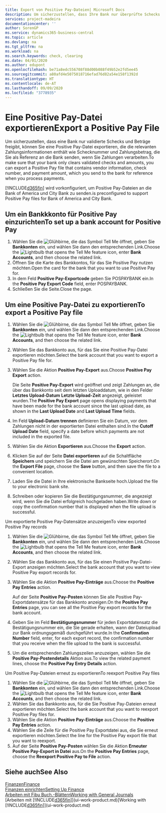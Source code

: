 ```yaml
---
title: Export von Positive Pay-Dateien| Microsoft Docs
description: Um sicherzustellen, dass Ihre Bank nur überprüfte Schecks und Beträge freigibt, können Sie ihr eine Positive Pay Datei senden, die die Daten für Kreditoren, Schecks und Zahlungsinformationen enthält.
services: project-madeira
documentationcenter: ''
author: SorenGP
ms.service: dynamics365-business-central
ms.topic: article
ms.devlang: na
ms.tgt_pltfrm: na
ms.workload: na
ms.search.keywords: check, clearing
ms.date: 04/01/2020
ms.author: edupont
ms.openlocfilehash: be71a8edc556708f88d00b088f49b52e2fd5ee45
ms.sourcegitcommit: a80afd4e5075018716efad76d82a54e158f1392d
ms.translationtype: HT
ms.contentlocale: de-AT
ms.lasthandoff: 09/09/2020
ms.locfileid: "3778935"
---
```

# <a name="export-a-positive-pay-file"></a><span data-ttu-id="0b9e0-103">Eine Positive Pay-Datei exportieren</span><span class="sxs-lookup"><span data-stu-id="0b9e0-103">Export a Positive Pay File</span></span>
<span data-ttu-id="0b9e0-104">Um sicherzustellen, dass eine Bank nur validierte Schecks und Beträge freigibt, können Sie eine Positive Pay-Datei exportieren, die die relevanten Zahlungsinformationen enthält wie Schecknummer und Zahlungsbetrag, die Sie als Referenz an die Bank senden, wenn Sie Zahlungen verarbeiten.</span><span class="sxs-lookup"><span data-stu-id="0b9e0-104">To make sure that your bank only clears validated checks and amounts, you can export a Positive Pay file that contains vendor information, check number, and payment amount, which you send to the bank for reference when you process payments.</span></span>

[!INCLUDE[d365fin](includes/d365fin_md.md)] <span data-ttu-id="0b9e0-105">wird vorkonfiguriert, um Positive Pay-Dateien an die Bank of America und City Bank zu senden.</span><span class="sxs-lookup"><span data-stu-id="0b9e0-105">is preconfigured to support Positive Pay files for Bank of America and City Bank.</span></span>

## <a name="to-set-up-a-bank-account-for-positive-pay"></a><span data-ttu-id="0b9e0-106">Um ein Bankkkonto für Positive Pay einzurichten</span><span class="sxs-lookup"><span data-stu-id="0b9e0-106">To set up a bank account for Positive Pay</span></span>
1. <span data-ttu-id="0b9e0-107">Wählen Sie die ![Glühbirne, die das Symbol Tell Me](media/ui-search/search_small.png "Tell Me-Funktion") öffnet, geben Sie **Bankkonten** ein, und wählen Sie dann den entsprechenden Link.</span><span class="sxs-lookup"><span data-stu-id="0b9e0-107">Choose the ![Lightbulb that opens the Tell Me feature](media/ui-search/search_small.png "Tell me what you want to do") icon, enter **Bank Accounts**, and then choose the related link.</span></span>
2. <span data-ttu-id="0b9e0-108">Öffnen Sie die Karte des Bankkontos, für das Sie Positive Pay nutzen möchten.</span><span class="sxs-lookup"><span data-stu-id="0b9e0-108">Open the card for the bank that you want to use Positive Pay for.</span></span>
3. <span data-ttu-id="0b9e0-109">In dem Feld **Positive Pay-Exportcode** geben Sie POSPAYBANK ein.</span><span class="sxs-lookup"><span data-stu-id="0b9e0-109">In the **Positive Pay Export Code** field, enter POSPAYBANK.</span></span>
4. <span data-ttu-id="0b9e0-110">Schließen Sie die Seite.</span><span class="sxs-lookup"><span data-stu-id="0b9e0-110">Close the page.</span></span>

## <a name="to-export-a-positive-pay-file"></a><span data-ttu-id="0b9e0-111">Um eine Positive Pay-Datei zu exportieren</span><span class="sxs-lookup"><span data-stu-id="0b9e0-111">To export a Positive Pay file</span></span>
1. <span data-ttu-id="0b9e0-112">Wählen Sie die ![Glühbirne, die das Symbol Tell Me](media/ui-search/search_small.png "Tell Me-Funktion") öffnet, geben Sie **Bankkonten** ein, und wählen Sie dann den entsprechenden Link.</span><span class="sxs-lookup"><span data-stu-id="0b9e0-112">Choose the ![Lightbulb that opens the Tell Me feature](media/ui-search/search_small.png "Tell me what you want to do") icon, enter **Bank Accounts**, and then choose the related link.</span></span>
2. <span data-ttu-id="0b9e0-113">Wählen Sie das Bankkonto aus, für das Sie eine Positive Pay-Datei exportieren möchten.</span><span class="sxs-lookup"><span data-stu-id="0b9e0-113">Select the bank account that you want to export a Positive Pay file for.</span></span>
3. <span data-ttu-id="0b9e0-114">Wählen Sie die Aktion **Positive Pay-Export** aus.</span><span class="sxs-lookup"><span data-stu-id="0b9e0-114">Choose **Positive Pay Export** action.</span></span>

    <span data-ttu-id="0b9e0-115">Die Seite **Positive Pay-Export** wird geöffnet und zeigt Zahlungen an, die über das Bankkonto seit dem letzten Uploaddatum, wie in den Felder **Letztes Upload-Datum** **Letzte Upload-Zeit** angezeigt, geleistet wurden.</span><span class="sxs-lookup"><span data-stu-id="0b9e0-115">The **Positive Pay Export** page opens displaying payments that have been made for the bank account since the last upload date, as shown in the **Last Upload Date** and **Last Upload Time** fields.</span></span>
4. <span data-ttu-id="0b9e0-116">Im Feld **Upload-Datum trennen** definieren Sie ein Datum, vor dem Zahlungen nicht in der exportierten Datei enthalten sind.</span><span class="sxs-lookup"><span data-stu-id="0b9e0-116">In the **Cutoff Upload Date** field, specify a date before which payments are not included in the exported file.</span></span>
5. <span data-ttu-id="0b9e0-117">Wählen Sie die Aktion **Exportieren** aus.</span><span class="sxs-lookup"><span data-stu-id="0b9e0-117">Choose the **Export** action.</span></span>
6. <span data-ttu-id="0b9e0-118">Klicken Sie auf der Seite **Datei exportieren** auf die Schaltfläche **Speichern** und speichern Sie die Datei am gewünschten Speicherort.</span><span class="sxs-lookup"><span data-stu-id="0b9e0-118">On the **Export File** page, choose the **Save** button, and then save the file to a convenient location.</span></span>
7. <span data-ttu-id="0b9e0-119">Laden Sie die Datei in Ihre elektronische Bankseite hoch.</span><span class="sxs-lookup"><span data-stu-id="0b9e0-119">Upload the file to your electronic bank site.</span></span>
8. <span data-ttu-id="0b9e0-120">Schreiben oder kopieren Sie die Bestätigungsnummer, die angezeigt wird, wenn Sie die Datei erfolgreich hochgeladen haben.</span><span class="sxs-lookup"><span data-stu-id="0b9e0-120">Write down or copy the confirmation number that is displayed when the file upload is successful.</span></span>

<span data-ttu-id="0b9e0-121">Um exportierte Positive Pay-Datensätze anzuzeigen</span><span class="sxs-lookup"><span data-stu-id="0b9e0-121">To view exported Positive Pay records</span></span>

1. <span data-ttu-id="0b9e0-122">Wählen Sie die ![Glühbirne, die das Symbol Tell Me](media/ui-search/search_small.png "Tell Me-Funktion") öffnet, geben Sie **Bankkonten** ein, und wählen Sie dann den entsprechenden Link.</span><span class="sxs-lookup"><span data-stu-id="0b9e0-122">Choose the ![Lightbulb that opens the Tell Me feature](media/ui-search/search_small.png "Tell me what you want to do") icon, enter **Bank Accounts**, and then choose the related link.</span></span>
2. <span data-ttu-id="0b9e0-123">Wählen Sie das Bankkonto aus, für das Sie einen Positive Pay-Datei-Export anzeigen möchten.</span><span class="sxs-lookup"><span data-stu-id="0b9e0-123">Select the bank account that you want to view Positive Pay export records for.</span></span>
3. <span data-ttu-id="0b9e0-124">Wählen Sie die Aktion **Positive Pay-Einträge** aus.</span><span class="sxs-lookup"><span data-stu-id="0b9e0-124">Choose the **Positive Pay Entries** action.</span></span>

    <span data-ttu-id="0b9e0-125">Auf der Seite **Positive Pay-Posten** können Sie alle Positive Pay-Exportdatensätze für das Bankkonto anzeigen.</span><span class="sxs-lookup"><span data-stu-id="0b9e0-125">On the **Positive Pay Entries** page, you can see all the Positive Pay export records for the bank account.</span></span>
4. <span data-ttu-id="0b9e0-126">Geben Sie im Feld **Bestätigungsnummer** für jeden Exportdatensatz die Bestätigungsnummer ein, die Sie gerade erhalten, wann der Dateiupload zur Bank ordnungsgemäß durchgeführt wurde.</span><span class="sxs-lookup"><span data-stu-id="0b9e0-126">In the **Confirmation Number** field, enter, for each export record, the confirmation number that you receive when the file upload to the bank is successful.</span></span>
5. <span data-ttu-id="0b9e0-127">Um die entsprechenden Zahlungszeilen anzuzeigen, wählen Sie die **Positive Pay-Postendetails** Aktion aus.</span><span class="sxs-lookup"><span data-stu-id="0b9e0-127">To view the related payment lines, choose the **Positive Pay Entry Details** action.</span></span>

<span data-ttu-id="0b9e0-128">Um Positive Pay-Dateien erneut zu exportieren</span><span class="sxs-lookup"><span data-stu-id="0b9e0-128">To reexport Positive Pay files</span></span>

1. <span data-ttu-id="0b9e0-129">Wählen Sie die ![Glühbirne, die das Symbol Tell Me](media/ui-search/search_small.png "Tell Me-Funktion") öffnet, geben Sie **Bankkonten** ein, und wählen Sie dann den entsprechenden Link.</span><span class="sxs-lookup"><span data-stu-id="0b9e0-129">Choose the ![Lightbulb that opens the Tell Me feature](media/ui-search/search_small.png "Tell me what you want to do") icon, enter **Bank Accounts**, and then choose the related link.</span></span>
2. <span data-ttu-id="0b9e0-130">Wählen Sie das Bankkonto aus, für die Sie Positive Pay-Dateien erneut exportieren möchten.</span><span class="sxs-lookup"><span data-stu-id="0b9e0-130">Select the bank account that you want to reexport Positive Pay files for.</span></span>
3. <span data-ttu-id="0b9e0-131">Wählen Sie die Aktion **Positive Pay-Einträge** aus.</span><span class="sxs-lookup"><span data-stu-id="0b9e0-131">Choose the **Positive Pay Entries** action.</span></span>
4. <span data-ttu-id="0b9e0-132">Wählen Sie die Zeile für die Positive Pay Exportdatei aus, die Sie erneut  exportieren möchten.</span><span class="sxs-lookup"><span data-stu-id="0b9e0-132">Select the line for the Positive Pay export file that you want to reexport.</span></span>
5. <span data-ttu-id="0b9e0-133">Auf der Seite **Positive Pay-Posten** wählen Sie die Aktion **Erneuter Positive Pay-Export in Datei** aus.</span><span class="sxs-lookup"><span data-stu-id="0b9e0-133">On the **Positive Pay Entries** page, choose the **Reexport Positive Pay to File** action.</span></span>

## <a name="see-also"></a><span data-ttu-id="0b9e0-134">Siehe auch</span><span class="sxs-lookup"><span data-stu-id="0b9e0-134">See Also</span></span>
[<span data-ttu-id="0b9e0-135">Finanzen</span><span class="sxs-lookup"><span data-stu-id="0b9e0-135">Finance</span></span>](finance.md)  
[<span data-ttu-id="0b9e0-136">Finanzen einrichten</span><span class="sxs-lookup"><span data-stu-id="0b9e0-136">Setting Up Finance</span></span>](finance-setup-finance.md)  
[<span data-ttu-id="0b9e0-137">Arbeiten mit Fibu Buch.-Blättern</span><span class="sxs-lookup"><span data-stu-id="0b9e0-137">Working with General Journals</span></span>](ui-work-general-journals.md)  
<span data-ttu-id="0b9e0-138">[Arbeiten mit [!INCLUDE[d365fin](includes/d365fin_md.md)]](ui-work-product.md)</span><span class="sxs-lookup"><span data-stu-id="0b9e0-138">[Working with [!INCLUDE[d365fin](includes/d365fin_md.md)]](ui-work-product.md)</span></span>
